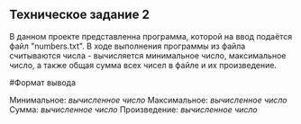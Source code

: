 ## Техническое задание 2
В данном проекте представленна программа, которой на ввод подаётся файл "numbers.txt". В ходе выполнения программы из файла считываются числа - вычисляется минимальное число, максимальное число, а также общая сумма всех чисел в файле и их произведение.

#Формат вывода

Минимальное: _вычисленное число_
Максимальное: _вычисленное число_
Сумма: _вычисленное число_
Произведение: _вычисленное число_
